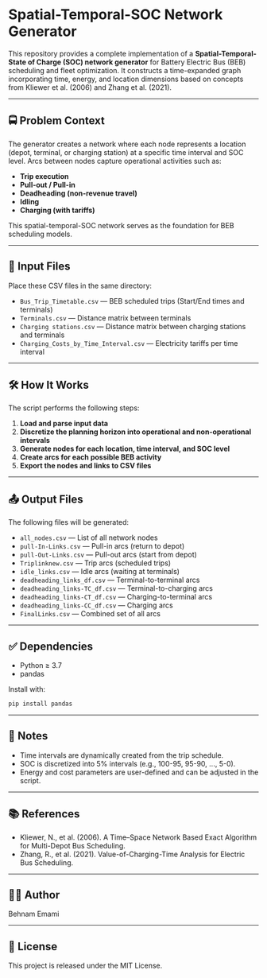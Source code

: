 # Spatial-Temporal-SOC Network Generator

This repository provides a complete implementation of a **Spatial-Temporal-State of Charge (SOC) network generator** for Battery Electric Bus (BEB) scheduling and fleet optimization. It constructs a time-expanded graph incorporating time, energy, and location dimensions based on concepts from Kliewer et al. (2006) and Zhang et al. (2021).

---

## 🚍 Problem Context

The generator creates a network where each node represents a location (depot, terminal, or charging station) at a specific time interval and SOC level. Arcs between nodes capture operational activities such as:

- **Trip execution**
- **Pull-out / Pull-in**
- **Deadheading (non-revenue travel)**
- **Idling**
- **Charging (with tariffs)**

This spatial-temporal-SOC network serves as the foundation for BEB scheduling models.

---

## 📂 Input Files

Place these CSV files in the same directory:

- `Bus_Trip_Timetable.csv` — BEB scheduled trips (Start/End times and terminals)
- `Terminals.csv` — Distance matrix between terminals
- `Charging stations.csv` — Distance matrix between charging stations and terminals
- `Charging_Costs_by_Time_Interval.csv` — Electricity tariffs per time interval

---

## 🛠️ How It Works

The script performs the following steps:

1. **Load and parse input data**
2. **Discretize the planning horizon into operational and non-operational intervals**
3. **Generate nodes for each location, time interval, and SOC level**
4. **Create arcs for each possible BEB activity**
5. **Export the nodes and links to CSV files**

---

## 📤 Output Files

The following files will be generated:

- `all_nodes.csv` — List of all network nodes
- `pull-In-Links.csv` — Pull-in arcs (return to depot)
- `pull-Out-Links.csv` — Pull-out arcs (start from depot)
- `Triplinknew.csv` — Trip arcs (scheduled trips)
- `idle_links.csv` — Idle arcs (waiting at terminals)
- `deadheading_links_df.csv` — Terminal-to-terminal arcs
- `deadheading_links-TC_df.csv` — Terminal-to-charging arcs
- `deadheading_links-CT_df.csv` — Charging-to-terminal arcs
- `deadheading_links-CC_df.csv` — Charging arcs
- `FinalLinks.csv` — Combined set of all arcs

---

## ✅ Dependencies

- Python ≥ 3.7
- pandas

Install with:

```bash
pip install pandas
```

---

## 📌 Notes

- Time intervals are dynamically created from the trip schedule.
- SOC is discretized into 5% intervals (e.g., 100-95, 95-90, ..., 5-0).
- Energy and cost parameters are user-defined and can be adjusted in the script.

---

## 📚 References

- Kliewer, N., et al. (2006). A Time–Space Network Based Exact Algorithm for Multi-Depot Bus Scheduling.
- Zhang, R., et al. (2021). Value-of-Charging-Time Analysis for Electric Bus Scheduling.

---

## 👨‍💻 Author

Behnam Emami  

---

## 📄 License

This project is released under the MIT License.

